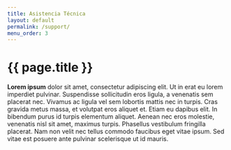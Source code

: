```yaml
---
title: Asistencia Técnica
layout: default
permalink: /support/
menu_order: 3
---
```

# {{ page.title }}

**Lorem ipsum** dolor sit amet, consectetur adipiscing elit. Ut in erat eu lorem imperdiet pulvinar. Suspendisse sollicitudin eros ligula, a venenatis sem placerat nec. Vivamus ac ligula vel sem lobortis mattis nec in turpis. Cras gravida metus massa, et volutpat eros aliquet et. Etiam eu dapibus elit. In bibendum purus id turpis elementum aliquet. Aenean nec eros molestie, venenatis nisl sit amet, maximus turpis. Phasellus vestibulum fringilla placerat. Nam non velit nec tellus commodo faucibus eget vitae ipsum. Sed vitae est posuere ante pulvinar scelerisque ut id mauris.
